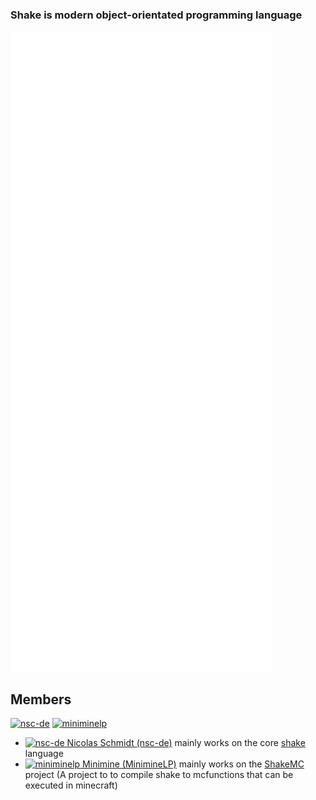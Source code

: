 ### Shake is modern object-orientated programming language

![Metrics](/github-metrics.svg)

<!-- A list of all members -->

## Members

[![nsc-de][members/nsc-de/avatar]][members/nsc-de/github]
[![miniminelp][members/miniminelp/avatar]][members/miniminelp/github]

- [![nsc-de][members/nsc-de/avatar/small] Nicolas Schmidt (nsc-de)][members/nsc-de/github] mainly works on the core [shake][projects/shake/repo] language
- [![miniminelp][members/miniminelp/avatar/small] Minimine (MinimineLP)][members/miniminelp/github] mainly works on the [ShakeMC][projects/shakemc/repo] project 
  (A project to to compile shake to mcfunctions that can be executed in minecraft)


<!-- Project URLs -->
[projects/shake/repo]: https://github.com/shake-lang/shake
[projects/shakemc/repo]: https://github.com/shake-lang/shakemc


<!-- Member  Avatars: -->

[members/nsc-de/avatar]: https://github.com/nsc-de.png?size=40
[members/miniminelp/avatar]: https://github.com/miniminelp.png?size=40

<!-- Member Small Avatars: -->

[members/nsc-de/avatar/small]: https://github.com/nsc-de.png?size=12
[members/miniminelp/avatar/small]: https://github.com/miniminelp.png?size=12

<!-- Member GitHub accounts -->

[members/nsc-de/github]: https://github.com/nsc-de/
[members/miniminelp/github]: https://github.com/MinimineLP/
